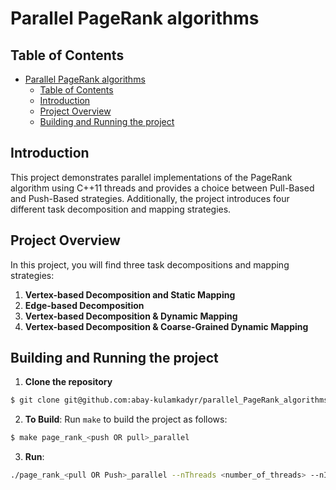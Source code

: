 
# Parallel PageRank algorithms  

## Table of Contents

- [Parallel PageRank algorithms](#parallel-pagerank-algorithms)
  - [Table of Contents](#table-of-contents)
  - [Introduction](#introduction)
  - [Project Overview](#project-overview)
  - [Building and Running the project](#building-and-running-the-project)


## Introduction

This project demonstrates parallel implementations of the PageRank algorithm using C++11 threads and provides a choice between Pull-Based and Push-Based strategies. Additionally, the project introduces four different task decomposition and mapping strategies.

## Project Overview

In this project, you will find three task decompositions and mapping strategies:  

1. **Vertex-based Decomposition and Static Mapping** 
2. **Edge-based Decomposition** 
3. **Vertex-based Decomposition & Dynamic Mapping**
4. **Vertex-based Decomposition & Coarse-Grained Dynamic Mapping**

## Building and Running the project

1. **Clone the repository** 
```bash 
$ git clone git@github.com:abay-kulamkadyr/parallel_PageRank_algorithms.git
```
2. **To Build**: Run `make` to build the project as follows: 
```bash 
$ make page_rank_<push OR pull>_parallel
```
3.  **Run**: 
```bash 
./page_rank_<pull OR Push>_parallel --nThreads <number_of_threads> --nIterations <number_of_iterations> --inputFile <path_to_input_graph> --strategy <strategy_number> --granularity <granularity_num>
```